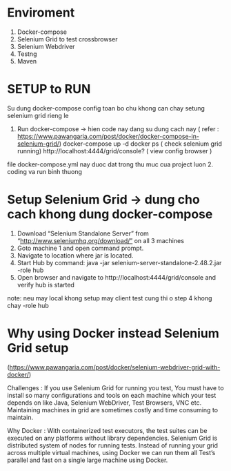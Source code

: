 # Enviroment 
1. Docker-compose
2. Selenium Grid to test crossbrowser 
3. Selenium Webdriver
4. Testng
5. Maven
# SETUP to RUN 
Su dung docker-compose config toan bo chu khong can chay setung selenium grid rieng le
1. Run docker-compose -> hien code nay dang su dung cach nay
( refer : https://www.pawangaria.com/post/docker/docker-compose-in-selenium-grid/)
docker-compose up -d
docker ps ( check selenium grid running)
http://localhost:4444/grid/console? ( view config browser )

file docker-compose.yml nay duoc dat trong thu muc cua project luon
2. coding va run binh thuong



# Setup Selenium Grid -> dung cho cach khong dung docker-compose
1. Download “Selenium Standalone Server” from “http://www.seleniumhq.org/download/” on all 3 machines
2. Goto machine 1 and open command prompt.
3. Navigate to location where jar is located.
4. Start Hub by command:  java -jar selenium-server-standalone-2.48.2.jar -role hub
5. Open browser and navigate to http://localhost:4444/grid/console and verify hub is started 


note: neu may local khong setup may client test cung thi o step 4 khong chay -role hub

# Why using Docker instead Selenium Grid setup
(https://www.pawangaria.com/post/docker/selenium-webdriver-grid-with-docker/)

Challenges :
If you use Selenium Grid for running you test, You must have to install so many configurations and tools on each machine which your test depends on like Java, Selenium WebDriver, Test Browsers, VNC etc. Maintaining machines in grid are sometimes costly and time consuming to maintain.

Why Docker :
With containerized test executors, the test suites can be executed on any platforms without library dependencies. Selenium Grid is distributed system of nodes for running tests. Instead of running your grid across multiple virtual machines, using Docker we can run them all Test’s parallel and fast on a single large machine using Docker.
